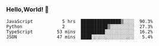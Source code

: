 ### Hello,World! 👋



```
JavaScript           5 hrs  ███████████████▒░░░░  90.3%
Python               2      ██████████▒░░░░░░░░░  27.3%
TypeScript         53 mins  █████████░░░░░░░░░░░  16.2%
JSON               47 mins  ████░░░░░░░░░░░░░░░░   5.4%
```


<!--
**blockmood/blockmood** is a ✨ _special_ ✨ repository because its `README.md` (this file) appears on your GitHub profile.

Here are some ideas to get you started:

- 🔭 I’m currently working on ...
- 🌱 I’m currently learning ...
- 👯 I’m looking to collaborate on ...
- 🤔 I’m looking for help with ...
- 💬 Ask me about ...
- 📫 How to reach me: ...
- 😄 Pronouns: ...
- ⚡ Fun fact: ...
-->
